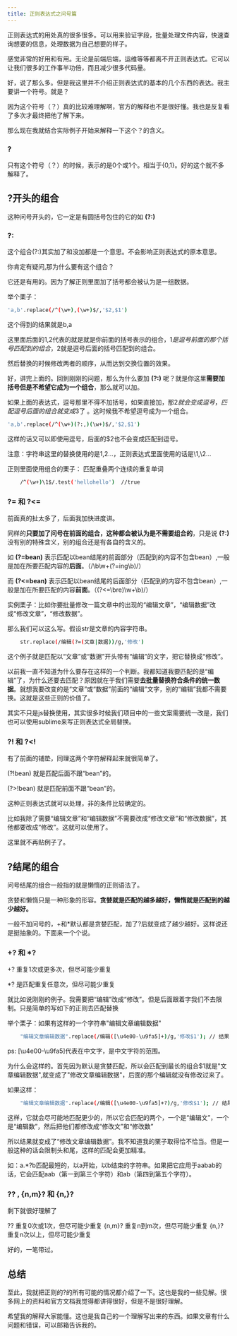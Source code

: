 ```yaml
---
title: 正则表达式之问号篇
---
```


正则表达式的用处真的很多很多。可以用来验证字段，批量处理文件内容，快速查询想要的信息，处理数据为自己想要的样子。

感觉非常的好用和有用。无论是前端后端，运维等等都离不开正则表达式。它可以让我们很多的工作事半功倍，而且减少很多代码量。

好，说了那么多。但是我这里并不介绍正则表达式的基本的几个东西的表达。我主要讲一个符号。就是？

因为这个符号（？）真的比较难理解啊，官方的解释也不是很好懂。我也是反复看了多次才最终把他了解下来。

那么现在我就结合实际例子开始来解释一下这个？的含义。

### ?

只有这个符号（？）的时候，表示的是0个或1个。相当于{0,1}。好的这个就不多解释了。


## ?开头的组合

这种问号开头的，它一定是有圆括号包住的它的如 **(?:)**

<!-- More -->

### ?:

这个组合(?:)其实加了和没加都是一个意思。不会影响正则表达式的原本意思。

你肯定有疑问,那为什么要有这个组合？

它还是有用的。因为了解正则里面加了括号都会被认为是一组数据。

举个栗子：

```bash
'a,b'.replace(/^(\w+),(\w+)$/,'$2,$1')
```

这个得到的结果就是b,a

这里面后面的$1,$2代表的就是就是你前面的括号表示的组合，$1是逗号前面的那个括号匹配到的组合，$2就是逗号后面的括号匹配到的组合。


然后替换的时候修改两者的顺序，从而达到交换位置的效果。

好，讲完上面的。回到刚刚的问题，那么为什么要加 **(?:)** 呢？就是你这里**需要加括号但是不希望它成为一个组合**，那么就可以加。

如果上面的表达式，逗号那里不得不加括号，如果直接加，那$2就会变成逗号，匹配逗号后面的组合就变成$3了 。这时候我不希望逗号成为一个组合。


```bash
'a,b'.replace(/^(\w+)(?:,)(\w+)$/,'$2,$1')

```

这样的话又可以即使用逗号，后面的$2也不会变成匹配到逗号。


注意：字符串这里的替换使用的是$1,$2...，正则表达式里面使用的话是\1,\2...

正则里面使用组合的栗子：
匹配重叠两个连续的重复单词

```bash
    /^(\w+)\1$/.test('hellohello')  //true
```


### ?= 和 ?<=

前面真的扯太多了，后面我加快进度讲。

同样的**只要加了问号在前面的组合，这种都会被认为是不需要组合的**，只是说 **(?:)** 没有别的特殊含义，别的组合还是有各自的含义的。

如 **(?=bean)** 表示匹配以bean结尾的前面部分（匹配到的内容不包含bean）,一般是加在所要匹配内容的**后面**。（/\b\w+(?=ing\b)/）

而 **(?<=bean)** 表示匹配以bean结尾的后面部分（匹配到的内容不包含bean）,一般是加在所要匹配的内容**前面**。（(?<=\bre)\w+\b)/）

实例栗子：比如你要批量修改一篇文章中的出现的“编辑文章”，“编辑数据”改成“修改文章”，“修改数据”。

那么我们可以这么写。假设str是文章的内容字符串。

```bash
    str.replace(/编辑(?=(文章|数据))/g,'修改')
```

这个例子就是匹配以“文章”或“数据”开头带有“编辑”的文字，把它替换成“修改”。

以前我一直不知道为什么要存在这样的一个判断。我都知道我要匹配的是“编辑”了，为什么还要去匹配？原因就在于我们需要**去批量替换符合条件的统一数据**。就想我要改变的是“文章”或“数据”前面的“编辑”文字，别的“编辑”我都不需要换。这就是这些正则的价值了。

其实不只是js替换使用，其实很多时候我们项目中的一些文案需要统一改是，我们也可以使用sublime来写正则表达式全局替换。


### ?! 和 ?<\!

有了前面的铺垫，同理这两个字符解释起来就很简单了。

(?!bean) 就是匹配后面不跟“bean”的。

(?>!bean) 就是匹配前面不跟“bean”的。

这种正则表达式就可以处理，非的条件比较确定的。

比如我除了需要“编辑文章”和“编辑数据”不需要改成“修改文章”和“修改数据”，其他都要改成“修改”。这就可以使用了。

这里就不再贴例子了。

## ?结尾的组合

问号结尾的组合一般指的就是懒惰的正则语法了。

贪婪和懒惰只是一种形象的形容。**贪婪就是匹配的越多越好，懒惰就是匹配到的越少越好。**

一般不加问号的，+和\*默认都是贪婪匹配，加了?后就变成了越少越好。这样说还是挺抽象的。下面来一个个说。

### +? 和 *?

+? 重复1次或更多次，但尽可能少重复

*? 是匹配重复任意次，但尽可能少重复

就比如说刚刚的例子。我需要把“编辑”改成“修改”。但是后面跟着字我们不去限制。只是简单的写如下的正则去匹配替换

举个栗子：如果有这样的一个字符串"编辑文章编辑数据"

```bash
    "编辑文章编辑数据".replace(/编辑([\u4e00-\u9fa5]+)/g,'修改$1'); // 结果："修改文章编辑数据"
```

ps: [\u4e00-\u9fa5]代表在中文字，是中文字符的范围。

为什么会这样的。首先因为默认是贪婪匹配，所以会匹配到最长的组合$1就是"文章编辑数据",就变成了"修改文章编辑数据"，后面的那个编辑就没有修改过来了。

如果这样：

```bash
    "编辑文章编辑数据".replace(/编辑([\u4e00-\u9fa5]+?)/g,'修改$1'); // 结果："修改文章编辑数据"
```

这样，它就会尽可能地匹配更少的，所以它会匹配的两个，一个是“编辑文”，一个是“编辑数”，然后把他们都修改成“修改文”和“修改数”

所以结果就变成了“修改文章编辑数据”。我不知道我的栗子取得恰不恰当。但是一般这种的话会限制头和尾，这样的匹配会更加精准。

如：a.*?b匹配最短的，以a开始，以b结束的字符串。如果把它应用于aabab的话，它会匹配aab（第一到第三个字符）和ab（第四到第五个字符）。

### ?? , {n,m}? 和 {n,}?
 
 剩下就很好理解了

 ??     重复0次或1次，但尽可能少重复
{n,m}?  重复n到m次，但尽可能少重复
{n,}?   重复n次以上，但尽可能少重复

好的，一笔带过。

## 总结

至此，我就把正则的?的所有可能的情况都介绍了一下。这也是我的一些见解。很多网上的资料和官方文档我觉得都讲得很好，但是不是很好理解。

希望我的解释大家能懂。这也是我自己的一个理解写出来的东西。如果文章有什么问题和错误，可以邮箱告诉我的。

